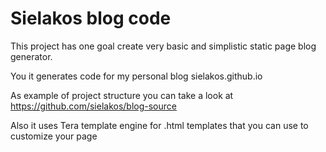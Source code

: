 # Sielakos blog code

This project has one goal create very basic and simplistic static page blog generator.

You it generates code for my personal blog sielakos.github.io

As example of project structure you can take a look at
https://github.com/sielakos/blog-source

Also it uses Tera template engine for .html templates that you can use to customize your page